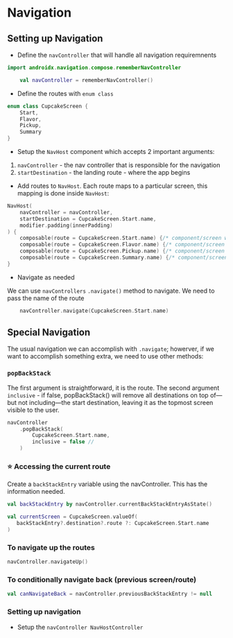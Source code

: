 # Navigation

## Setting up Navigation

- Define the `navController` that will handle all navigation requiremnents

```kt
import androidx.navigation.compose.rememberNavController

    val navController = rememberNavController()

```

- Define the routes with `enum class`

```kt
enum class CupcakeScreen {
    Start,
    Flavor,
    Pickup,
    Summary
}
```

- Setup the `NavHost` component  which accepts 2 important arguments:

1. `navController` - the nav controller that is responsible for the navigation
2. `startDestination` - the landing route - where the app begins

- Add routes to `NavHost`.  Each route maps to a particular screen, this mapping is done inside `NavHost`:

```kt
NavHost(
    navController = navController,
    startDestination = CupcakeScreen.Start.name,
    modifier.padding(innerPadding)
) {
    composable(route = CupcakeScreen.Start.name) {/* component/screen we want to render*/}
    composable(route = CupcakeScreen.Flavor.name) {/* component/screen we want to render*/}
    composable(route = CupcakeScreen.Pickup.name) {/* component/screen we want to render*/}
    composable(route = CupcakeScreen.Summary.name) {/* component/screen we want to render*/}
}
```

- Navigate as needed

We can use `navControllers` `.navigate()` method to navigate.  We need to pass the name of the route

```kt
    navController.navigate(CupcakeScreen.Start.name)
```

## Special Navigation

The usual navigation we can accomplish with `.navigate`; howerver, if we want to accomplish something extra, we need to use other methods:

### `popBackStack`

The first argument is straightforward, it is the route.  The second argument `inclusive` - if false, popBackStack() will remove all destinations on top of—but not including—the start destination, leaving it as the topmost screen visible to the user.

```kt
navController
    .popBackStack(
        CupcakeScreen.Start.name, 
        inclusive = false // 
    )
```

### ⭐️ Accessing the current route

Create a `backStackEntry` variable using the navController.  This has the information needed.

```kt
val backStackEntry by navController.currentBackStackEntryAsState()

val currentScreen = CupcakeScreen.valueOf(
   backStackEntry?.destination?.route ?: CupcakeScreen.Start.name
)
```

### To navigate up the routes

```kt
navController.navigateUp()
```

### To conditionally navigate back (previous screen/route)

```kt
val canNavigateBack = navController.previousBackStackEntry != null
```

### Setting up navigation

- Setup the `navController NavHostController`
